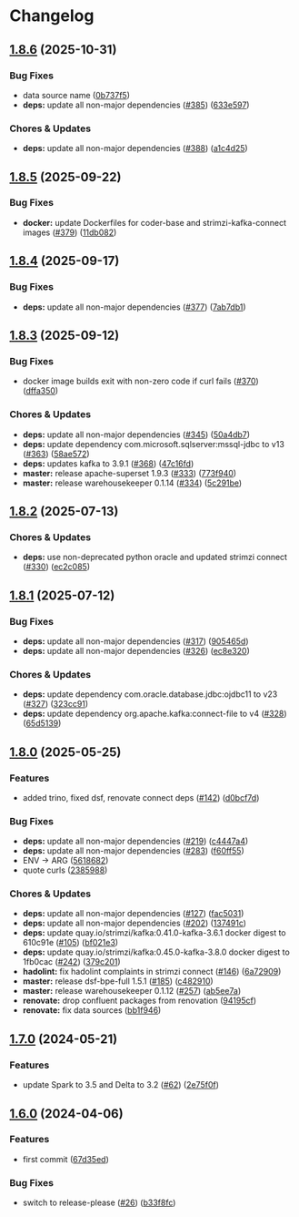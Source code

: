 # Changelog

## [1.8.6](https://github.com/miracum/util-images/compare/strimzi-kafka-connect-v1.8.5...strimzi-kafka-connect-v1.8.6) (2025-10-31)


### Bug Fixes

* data source name ([0b737f5](https://github.com/miracum/util-images/commit/0b737f54b416dacbe164f41da6ac52f00f89eafb))
* **deps:** update all non-major dependencies ([#385](https://github.com/miracum/util-images/issues/385)) ([633e597](https://github.com/miracum/util-images/commit/633e597eb121f4522c5e1e1b20b2118f04209abf))


### Chores & Updates

* **deps:** update all non-major dependencies ([#388](https://github.com/miracum/util-images/issues/388)) ([a1c4d25](https://github.com/miracum/util-images/commit/a1c4d25f3ff86400174eb1d779f4fc58174e6503))

## [1.8.5](https://github.com/miracum/util-images/compare/strimzi-kafka-connect-v1.8.4...strimzi-kafka-connect-v1.8.5) (2025-09-22)


### Bug Fixes

* **docker:** update Dockerfiles for coder-base and strimzi-kafka-connect images ([#379](https://github.com/miracum/util-images/issues/379)) ([11db082](https://github.com/miracum/util-images/commit/11db082cd571fbe82f0039f42101dc7bd5fb560f))

## [1.8.4](https://github.com/miracum/util-images/compare/strimzi-kafka-connect-v1.8.3...strimzi-kafka-connect-v1.8.4) (2025-09-17)


### Bug Fixes

* **deps:** update all non-major dependencies ([#377](https://github.com/miracum/util-images/issues/377)) ([7ab7db1](https://github.com/miracum/util-images/commit/7ab7db119c2a31b5b88ec8520019dea609af43ba))

## [1.8.3](https://github.com/miracum/util-images/compare/strimzi-kafka-connect-v1.8.2...strimzi-kafka-connect-v1.8.3) (2025-09-12)


### Bug Fixes

* docker image builds exit with non-zero code if curl fails ([#370](https://github.com/miracum/util-images/issues/370)) ([dffa350](https://github.com/miracum/util-images/commit/dffa350a933cc7edfdce046c56543c7c6b48d3af))


### Chores & Updates

* **deps:** update all non-major dependencies ([#345](https://github.com/miracum/util-images/issues/345)) ([50a4db7](https://github.com/miracum/util-images/commit/50a4db7da910f4714cc4d334bfa480d712089dc6))
* **deps:** update dependency com.microsoft.sqlserver:mssql-jdbc to v13 ([#363](https://github.com/miracum/util-images/issues/363)) ([58ae572](https://github.com/miracum/util-images/commit/58ae5726a1df883bebb0e90e706c517b9c406c0a))
* **deps:** updates kafka to 3.9.1 ([#368](https://github.com/miracum/util-images/issues/368)) ([47c16fd](https://github.com/miracum/util-images/commit/47c16fde5a3999a3f0d45c696e708596ef96f5e0))
* **master:** release apache-superset 1.9.3 ([#333](https://github.com/miracum/util-images/issues/333)) ([773f940](https://github.com/miracum/util-images/commit/773f940026bdfcb5267e9f370574c3e8c8be31fd))
* **master:** release warehousekeeper 0.1.14 ([#334](https://github.com/miracum/util-images/issues/334)) ([5c291be](https://github.com/miracum/util-images/commit/5c291be253dd6224cd6eb3664a98bd79f3299409))

## [1.8.2](https://github.com/miracum/util-images/compare/strimzi-kafka-connect-v1.8.1...strimzi-kafka-connect-v1.8.2) (2025-07-13)


### Chores & Updates

* **deps:** use non-deprecated python oracle and updated strimzi connect ([#330](https://github.com/miracum/util-images/issues/330)) ([ec2c085](https://github.com/miracum/util-images/commit/ec2c085d610467abeb0456de2e96833880497435))

## [1.8.1](https://github.com/miracum/util-images/compare/strimzi-kafka-connect-v1.8.0...strimzi-kafka-connect-v1.8.1) (2025-07-12)


### Bug Fixes

* **deps:** update all non-major dependencies ([#317](https://github.com/miracum/util-images/issues/317)) ([905465d](https://github.com/miracum/util-images/commit/905465d8d05e80e01e4e5399c8013a3e633bc508))
* **deps:** update all non-major dependencies ([#326](https://github.com/miracum/util-images/issues/326)) ([ec8e320](https://github.com/miracum/util-images/commit/ec8e320227c7123e87b41b4ee9304addbd566134))


### Chores & Updates

* **deps:** update dependency com.oracle.database.jdbc:ojdbc11 to v23 ([#327](https://github.com/miracum/util-images/issues/327)) ([323cc91](https://github.com/miracum/util-images/commit/323cc91f9dd14664f70ea0a9228ecf83ddba47f8))
* **deps:** update dependency org.apache.kafka:connect-file to v4 ([#328](https://github.com/miracum/util-images/issues/328)) ([65d5139](https://github.com/miracum/util-images/commit/65d51392124b2410dc3ada218e315ec4711c7ff1))

## [1.8.0](https://github.com/miracum/util-images/compare/strimzi-kafka-connect-v1.7.0...strimzi-kafka-connect-v1.8.0) (2025-05-25)


### Features

* added trino, fixed dsf, renovate connect deps ([#142](https://github.com/miracum/util-images/issues/142)) ([d0bcf7d](https://github.com/miracum/util-images/commit/d0bcf7d6e303eae01c9ed8011e57941887a9c99f))


### Bug Fixes

* **deps:** update all non-major dependencies ([#219](https://github.com/miracum/util-images/issues/219)) ([c4447a4](https://github.com/miracum/util-images/commit/c4447a4209168a08b7e6d603d743199e890a89ee))
* **deps:** update all non-major dependencies ([#283](https://github.com/miracum/util-images/issues/283)) ([f60ff55](https://github.com/miracum/util-images/commit/f60ff559e16df2d6d90cc1df9489d48042fada5d))
* ENV -&gt; ARG ([5618682](https://github.com/miracum/util-images/commit/5618682e58536475a6244bd4742e084d3a9719d7))
* quote curls ([2385988](https://github.com/miracum/util-images/commit/23859889b32b6a013bd042d0aa45dc1317a47bb1))


### Chores & Updates

* **deps:** update all non-major dependencies ([#127](https://github.com/miracum/util-images/issues/127)) ([fac5031](https://github.com/miracum/util-images/commit/fac50314ab1502367e2f983eadf2aacb5a5cc822))
* **deps:** update all non-major dependencies ([#202](https://github.com/miracum/util-images/issues/202)) ([137491c](https://github.com/miracum/util-images/commit/137491c1ceb07d62c9386eddb7e2c0980f78550f))
* **deps:** update quay.io/strimzi/kafka:0.41.0-kafka-3.6.1 docker digest to 610c91e ([#105](https://github.com/miracum/util-images/issues/105)) ([bf021e3](https://github.com/miracum/util-images/commit/bf021e371154e8b790826d54e11b3ac4f9c4f05e))
* **deps:** update quay.io/strimzi/kafka:0.45.0-kafka-3.8.0 docker digest to 1fb0cac ([#242](https://github.com/miracum/util-images/issues/242)) ([379c201](https://github.com/miracum/util-images/commit/379c20161753139a4c96315cece6dea5972ab808))
* **hadolint:** fix hadolint complaints in strimzi connect ([#146](https://github.com/miracum/util-images/issues/146)) ([6a72909](https://github.com/miracum/util-images/commit/6a72909707f1e60cb665eca9507a401dc706ff43))
* **master:** release dsf-bpe-full 1.5.1 ([#185](https://github.com/miracum/util-images/issues/185)) ([c482910](https://github.com/miracum/util-images/commit/c482910bc6099ede6c223b2444d3732b5a9f5214))
* **master:** release warehousekeeper 0.1.12 ([#257](https://github.com/miracum/util-images/issues/257)) ([ab5ee7a](https://github.com/miracum/util-images/commit/ab5ee7a4c6c3877bde4922aa7736a9550b0f9574))
* **renovate:** drop confluent packages from renovation ([94195cf](https://github.com/miracum/util-images/commit/94195cfe366dcc2fd7e76c3182534bad27489a91))
* **renovate:** fix data sources ([bb1f946](https://github.com/miracum/util-images/commit/bb1f94670ee42f1c76809a99f0bbc386001ed69f))

## [1.7.0](https://github.com/miracum/util-images/compare/strimzi-kafka-connect-v1.6.0...strimzi-kafka-connect-v1.7.0) (2024-05-21)


### Features

* update Spark to 3.5 and Delta to 3.2 ([#62](https://github.com/miracum/util-images/issues/62)) ([2e75f0f](https://github.com/miracum/util-images/commit/2e75f0f74a24309f70e9b2f70cce8778d606b0a6))

## [1.6.0](https://github.com/miracum/util-images/compare/strimzi-kafka-connect-v1.5.2...strimzi-kafka-connect-v1.6.0) (2024-04-06)


### Features

* first commit ([67d35ed](https://github.com/miracum/util-images/commit/67d35eda3161a81101a7dae0a4709a64863b04d7))


### Bug Fixes

* switch to release-please ([#26](https://github.com/miracum/util-images/issues/26)) ([b33f8fc](https://github.com/miracum/util-images/commit/b33f8fc20e99216e7242e47102ef36830ce9cbbc))
